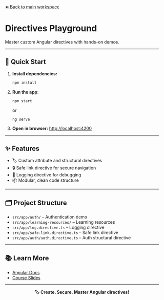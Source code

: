 [⬅️ Back to main workspace](../../README.md)

# Directives Playground

Master custom Angular directives with hands-on demos.

---

## 🚀 Quick Start

1. **Install dependencies:**
   ```sh
   npm install
   ```
2. **Run the app:**
   ```sh
   npm start
   ```
   or
   ```sh
   ng serve
   ```
3. **Open in browser:**
   [http://localhost:4200](http://localhost:4200)

---

## ✨ Features

- 🏷️ Custom attribute and structural directives
- 🔒 Safe link directive for secure navigation
- 📝 Logging directive for debugging
- 📦 Modular, clean code structure

---

## 🗂️ Project Structure

- `src/app/auth/` – Authentication demo
- `src/app/learning-resources/` – Learning resources
- `src/app/log.directive.ts` – Logging directive
- `src/app/safe-link.directive.ts` – Safe link directive
- `src/app/auth/auth.directive.ts` – Auth structural directive

---

## 📚 Learn More

- [Angular Docs](https://angular.io/)
- [Course Slides](../../other-resources/angular-course-slides.pdf)

---

<p align="center">
  <b>🏷️ Create. Secure. Master Angular directives!</b>
</p>
